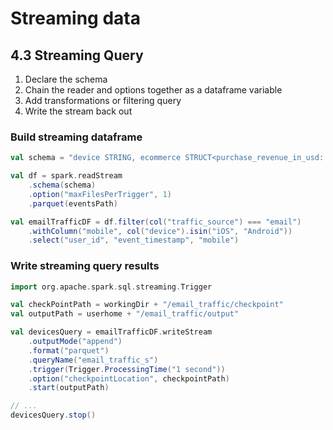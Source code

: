 # Streaming data

## 4.3 Streaming Query
1. Declare the schema
2. Chain the reader and options together as a dataframe variable
3. Add transformations or filtering query
4. Write the stream back out

### Build streaming dataframe
```scala
val schema = "device STRING, ecommerce STRUCT<purchase_revenue_in_usd: DOUBLE, total_item_quantity: BIGINT, unique_items: BIGINT>, event_name STRING, event_previous_timestamp BIGINT, event_timestamp BIGINT, geo STRUCT<city: STRING, state: STRING>, items ARRAY<STRUCT<coupon: STRING, item_id: STRING, item_name: STRING, item_revenue_in_usd: DOUBLE, price_in_usd: DOUBLE, quantity: BIGINT>>, traffic_source STRING, user_first_touch_timestamp BIGINT, user_id STRING"

val df = spark.readStream
	.schema(schema)
	.option("maxFilesPerTrigger", 1)
	.parquet(eventsPath)

val emailTrafficDF = df.filter(col("traffic_source") === "email")
	.withColumn("mobile", col("device").isin("iOS", "Android"))
	.select("user_id", "event_timestamp", "mobile")
```

### Write streaming query results
```scala
import org.apache.spark.sql.streaming.Trigger

val checkPointPath = workingDir + "/email_traffic/checkpoint"
val outputPath = userhome + "/email_traffic/output"

val devicesQuery = emailTrafficDF.writeStream
	.outputMode("append")
	.format("parquet")
	.queryName("email_traffic_s")
	.trigger(Trigger.ProcessingTime("1 second"))
	.option("checkpointLocation", checkpointPath)
	.start(outputPath)

// ...
devicesQuery.stop()
```
